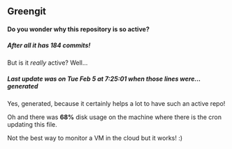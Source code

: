 ## Greengit

#### Do you wonder why this repository is so active?

##### After all it has 184 commits!

But is it *really* active? Well...

##### Last update was on Tue Feb 5 at 7:25:01 when those lines were... generated

Yes, generated, because it certainly helps a lot to have such an active repo!

Oh and there was **68%** disk usage on the machine
where there is the cron updating this file.

Not the best way to monitor a VM in the cloud but it works! :)
